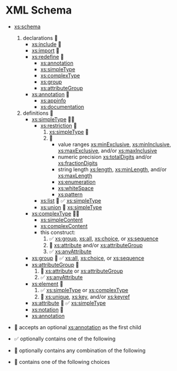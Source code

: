 XML Schema
==========

- [xs:schema][]
    1. declarations 🔁
        - [xs:include][] 📝
        - [xs:import][] 📝
        - [xs:redefine][] 🔁
            - [xs:annotation][]
            - [xs:simpleType][]
            - [xs:complexType][]
            - [xs:group][]
            - [xs:attributeGroup][]
        - [xs:annotation][] 🔁
            - [xs:appinfo][xs:annotation]
            - [xs:documentation][xs:annotation]
    2. definitions 🔁
        - [xs:simpleType][] 📝🔂
            - [xs:restriction][] 📝
                1. [xs:simpleType][] 📝
                2. 🔁
                    - value ranges [xs:minExclusive][], [xs:minInclusive][], [xs:maxExclusive][], and/or [xs:maxInclusive][]
                    - numeric precision [xs:totalDigits][] and/or [xs:fractionDigits][]
                    - string length [xs:length][], [xs:minLength][], and/or [xs:maxLength][]
                    - [xs:enumeration][]
                    - [xs:whiteSpace][]
                    - [xs:pattern][]
            - [xs:list][] 📝 ✅ [xs:simpleType][]
            - [xs:union][] 🔁 [xs:simpleType][]
        - [xs:complexType][] 📝🔂
            - [xs:simpleContent][]
            - [xs:complexContent][]
            - this construct:
                1. ✅ [xs:group][], [xs:all][], [xs:choice][], or [xs:sequence][]
                2. 🔁 [xs:attribute][] and/or [xs:attributeGroup][]
                3. ✅ [xs:anyAttribute][]
        - [xs:group][] 📝 ✅ [xs:all][], [xs:choice][], or [xs:sequence][]
        - [xs:attributeGroup][] 📝
            1. 🔁 [xs:attribute][] or [xs:attributeGroup][]
            2. ✅ [xs:anyAttribute][]
        - [xs:element][] 📝
            1. ✅ [xs:simpleType][] or [xs:complexType][]
            2. 🔁 [xs:unique][], [xs:key][], and/or [xs:keyref][]
        - [xs:attribute][] 📝 ✅ [xs:simpleType][]
        - [xs:notation][] 📝
        - [xs:annotation][]

- 📝 accepts an optional [xs:annotation][] as the first child
- ✅ optionally contains one of the following
- 🔁 optionally contains any combination of the following
- 🔂 contains one of the following choices

[xs:all]: #TODO
[xs:annotation]: https://www.w3.org/TR/xmlschema-1/#declare-annotation
[xs:anyAttribute]: #TODO
[xs:attribute]: https://www.w3.org/TR/xmlschema-1/#declare-attribute
[xs:attributeGroup]: https://www.w3.org/TR/xmlschema-1/#declare-attributeGroup
[xs:choice]: #TODO
[xs:complexContent]: #TODO
[xs:complexType]: https://www.w3.org/TR/xmlschema-1/#declare-type
[xs:element]: https://www.w3.org/TR/xmlschema-1/#declare-element
[xs:enumeration]: #TODO
[xs:fractionDigits]: #TODO
[xs:group]: https://www.w3.org/TR/xmlschema-1/#declare-namedModelGroup
[xs:import]: https://www.w3.org/TR/xmlschema-1/#composition-schemaImport
[xs:include]: https://www.w3.org/TR/xmlschema-1/#compound-schema
[xs:key]: #TODO
[xs:keyref]: #TODO
[xs:length]: #TODO
[xs:list]: https://www.w3.org/TR/xmlschema-2/#derivation-by-list
[xs:maxExclusive]: #TODO
[xs:maxInclusive]: #TODO
[xs:maxLength]: #TODO
[xs:minExclusive]: #TODO
[xs:minInclusive]: #TODO
[xs:minLength]: #TODO
[xs:notation]: https://www.w3.org/TR/xmlschema-1/#declare-notation
[xs:pattern]: #TODO
[xs:redefine]: https://www.w3.org/TR/xmlschema-1/#modify-schema
[xs:restriction]: https://www.w3.org/TR/xmlschema-2/#derivation-by-restriction
[xs:schema]: https://www.w3.org/TR/xmlschema-1/#declare-schema
[xs:sequence]: #TODO
[xs:simpleContent]: #TODO
[xs:simpleType]: https://www.w3.org/TR/xmlschema-2/#xr-defn
[xs:totalDigits]: #TODO
[xs:union]: https://www.w3.org/TR/xmlschema-2/#derivation-by-union
[xs:unique]: #TODO
[xs:whiteSpace]: #TODO
